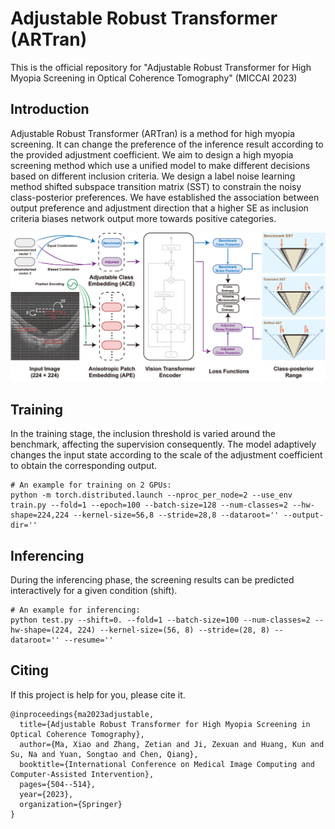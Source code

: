 # Adjustable Robust Transformer (ARTran)

This is the official repository for "Adjustable Robust Transformer for High Myopia Screening in Optical Coherence Tomography" (MICCAI 2023)

## Introduction
Adjustable Robust Transformer (ARTran) is a method for high myopia screening. It can change the preference of the inference result according to the provided adjustment
coefficient. We aim to design a high myopia screening method which use a unified model to make different decisions based on different inclusion criteria. We design a label noise learning method shifted subspace transition matrix (SST) to constrain the noisy class-posterior preferences. We have established the association between output preference and adjustment direction that a higher SE as inclusion criteria biases network output more towards positive categories.

<img src="figs/fig-2.png">


## Training
In the training stage, the inclusion threshold is varied around the benchmark, affecting the supervision consequently. The model adaptively changes the input state according to the scale of the adjustment coefficient to obtain the corresponding output.
```
# An example for training on 2 GPUs:
python -m torch.distributed.launch --nproc_per_node=2 --use_env train.py --fold=1 --epoch=100 --batch-size=128 --num-classes=2 --hw-shape=224,224 --kernel-size=56,8 --stride=28,8 --dataroot='' --output-dir=''
```


## Inferencing
During the inferencing phase, the screening results can be predicted interactively for a given condition (shift).
```
# An example for inferencing:
python test.py --shift=0. --fold=1 --batch-size=100 --num-classes=2 --hw-shape=(224, 224) --kernel-size=(56, 8) --stride=(28, 8) --dataroot='' --resume=''
```


## Citing
If this project is help for you, please cite it.
```
@inproceedings{ma2023adjustable,
  title={Adjustable Robust Transformer for High Myopia Screening in Optical Coherence Tomography},
  author={Ma, Xiao and Zhang, Zetian and Ji, Zexuan and Huang, Kun and Su, Na and Yuan, Songtao and Chen, Qiang},
  booktitle={International Conference on Medical Image Computing and Computer-Assisted Intervention},
  pages={504--514},
  year={2023},
  organization={Springer}
}
```
